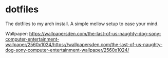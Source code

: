 # dotfiles
The dotfiles to my arch install. 
A simple mellow setup to ease your mind. 

Wallpaper: https://wallpapersden.com/the-last-of-us-naughty-dog-sony-computer-entertainment-wallpaper/2560x1024/https://wallpapersden.com/the-last-of-us-naughty-dog-sony-computer-entertainment-wallpaper/2560x1024/
